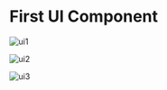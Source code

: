 # First UI Component
![ui1](https://user-images.githubusercontent.com/93266653/141342018-7b2a5ede-7870-473a-92d9-d5910f38177c.png)

![ui2](https://user-images.githubusercontent.com/93266653/141342152-46aa78b6-5802-4607-8e7b-cb5f9b914b9f.png)


![ui3](https://user-images.githubusercontent.com/93266653/141342244-c9fd6352-1345-4a0b-a17a-c1d31e00d989.png)

